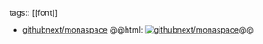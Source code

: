 tags:: [[font]]

- [githubnext/monaspace](https://github.com/githubnext/monaspace)
  @@html: <a href="https://github.com/githubnext/monaspace/"><img src="https://github-readme-stats-astronomer.vercel.app/api/pin/?username=githubnext&repo=monaspace&theme=tokyonight" alt="githubnext/monaspace"/></a>@@
